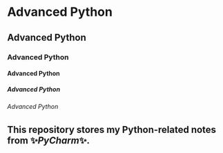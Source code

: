 # Advanced Python
## Advanced Python
### Advanced Python
#### Advanced Python
##### Advanced Python
###### Advanced Python

## This repository stores my Python-related notes from ✨*PyCharm*✨.
